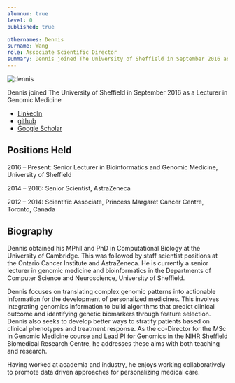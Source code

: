 ```yaml
---
alumnum: true
level: 0
published: true

othernames: Dennis
surname: Wang
role: Associate Scientific Director
summary: Dennis joined The University of Sheffield in September 2016 as a Lecturer in Genomic Medicine
---
```



![dennis](/assets/images/dennis.jpg)

Dennis joined The University of Sheffield in September 2016 as a Lecturer in Genomic Medicine

- [LinkedIn](https://www.linkedin.com/in/dennis-wang-77378828/)
- [github](https://github.com/TransAnalytics)
- [Google Scholar](https://scholar.google.co.uk/citations?user=1dgKTJoAAAAJ&hl=en)

## Positions Held
2016 – Present: Senior Lecturer in Bioinformatics and Genomic Medicine, University of Sheffield

2014 – 2016: Senior Scientist, AstraZeneca

2012 – 2014: Scientific Associate, Princess Margaret Cancer Centre, Toronto, Canada

 
## Biography
Dennis obtained his MPhil and PhD in Computational Biology at the University of Cambridge. This was followed by staff scientist positions at the Ontario Cancer Institute and AstraZeneca.  He is currently a senior lecturer in genomic medicine and bioinformatics in the Departments of Computer Science and Neuroscience, University of Sheffield.

Dennis focuses on translating complex genomic patterns into actionable information for the development of personalized medicines. This involves integrating genomics information to build algorithms that predict clinical outcome and identifying genetic biomarkers through feature selection. Dennis also seeks to develop better ways to stratify patients based on clinical phenotypes and treatment response. As the co-Director for the MSc in Genomic Medicine course and Lead PI for Genomics in the NIHR Sheffield Biomedical Research Centre, he addresses these aims with both teaching and research. 

Having worked at academia and industry, he enjoys working collaboratively to promote data driven approaches for personalizing medical care. 


